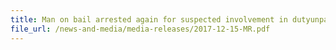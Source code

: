 ```yaml
---
title: Man on bail arrested again for suspected involvement in dutyunpaid cigarette activities 
file_url: /news-and-media/media-releases/2017-12-15-MR.pdf
---
```

